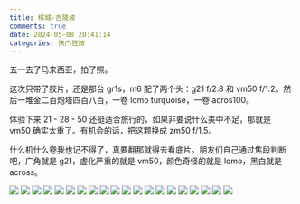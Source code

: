 ```yaml
---
title: 槟城-吉隆坡
comments: true
date: 2024-05-08 20:41:14
categories: 快门狂按
---
```

五一去了马来西亚，拍了照。

这次只带了胶片，还是那台 gr1s，m6 配了两个头：g21 f/2.8 和 vm50 f/1.2。然后一堆金二百炮塔四百八百，一卷 lomo turquoise，一卷 acros100。

体验下来 21 - 28 - 50 还挺适合旅行的，如果非要说什么美中不足，那就是 vm50 确实太重了。有机会的话，把这颗换成 zm50 f/1.5。

什么机什么卷我也记不得了，真要翻那就得去看底片。朋友们自己通过焦段判断吧，广角就是 g21，虚化严重的就是 vm50，颜色奇怪的就是 lomo，黑白就是 across。

![](https://i04.cc/r/94e105078h43be1ce00dfa54522c9056.jpg)
![](https://i04.cc/r/0d9ec30cdu3a5b123f81300a510a95f6.jpg)
![](https://i04.cc/r/545d2ecb8uc27c8649af0102a374ae36.jpg)
![](https://i04.cc/r/e7b02629dld8d58669f0367b8422b25d.jpg)
![](https://i04.cc/r/04248d9a8t7306aa77931fcbae7b682f.jpg)
![](https://i04.cc/r/000086520004%203.jpg)
![](https://i04.cc/r/000397340016.jpg)
![](https://i04.cc/r/72951068fg1000040d792388fa640063.jpg)
![](https://i04.cc/r/5be1be034l68476ba6435e2d8f830093.jpg)
![](https://i04.cc/r/3a1f595aeo1ad2342e63d136ceb2d0cf.jpg)
![](https://i04.cc/r/46b2135c1s711e6d8b0c4e7364bc9e01.jpg)
![](https://i04.cc/r/a69ce408fld01c3fec36efd8181378ab.jpg)
![](https://i04.cc/r/95c138c00r535771dc5c588601c614d7.jpg)
![](https://i04.cc/r/a1c2d0117o45352610bacd8f95388b3b.jpg)
![](https://i04.cc/r/5b676388am9a7845ef35f6d8b5abc7af.JPG)
![](https://i04.cc/r/6976e66d2t3728c4a9d9237ddc06898d.JPG)
![](https://i04.cc/r/884600570sdea0aa17bc437f097524fc.JPG)
![](https://i04.cc/r/02ad8fd7dteb50f7bce083f214af5f48.JPG)
![](https://i04.cc/r/0267a7d3fn1015aff499a0db33711952.JPG)
![](https://i04.cc/r/bcded10aftdef85d00b4f549fb6d89c8.jpg)
